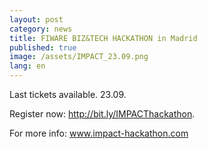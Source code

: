 ```yaml
---
layout: post
category: news
title: FIWARE BIZ&TECH HACKATHON in Madrid
published: true
image: /assets/IMPACT_23.09.png
lang: en
---
```

Last tickets available. 23.09.

Register now: <a href="http://bit.ly/IMPACThackathon">http://bit.ly/IMPACThackathon</a>.

For more info: <a href="http://www.impact-hackathon.com">www.impact-hackathon.com</a>
<br>

<br>
<br>
<br>
<br>
<br>
<br>
<br>
<br>
<br>
<br>
<br>